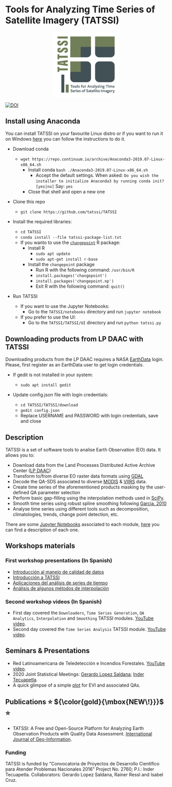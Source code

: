 # Tools for Analyzing Time Series of Satellite Imagery (TATSSI)

<p align="center">
  <img src="https://raw.githubusercontent.com/GerardoLopez/TATSSI/master/TATSSI/UI/static/TATSSI.svg" alt="TATSSI logo" width="40%">
</p>

[![DOI](https://zenodo.org/badge/DOI/10.5281/zenodo.4081163.svg)](https://doi.org/10.5281/zenodo.4081163)

## Install using Anaconda

You can install TATSSI on your favourite Linux distro or if you want to run it on Windows [here](https://github.com/GerardoLopez/TATSSI/wiki/Run-TATSSI-on-Windows-10-using-the-Windows-Subsystem-for-Linux-(WSL)) you can follow the instructions to do it.

* Download conda
  * ```wget https://repo.continuum.io/archive/Anaconda3-2019.07-Linux-x86_64.sh```
    * Install conda ```bash ./Anaconda3-2019.07-Linux-x86_64.sh```
      * Accept the default settings. When asked:
        ```Do you wish the installer to initialize Anaconda3 by running conda init? [yes|no]```
        Say: ```yes```
    * Close that shell and open a new one
* Clone this repo
  * ```git clone https://github.com/tatssi/TATSSI```
* Install the required libraries:
  * ```cd TATSSI```
  * ```conda install --file tatssi-package-list.txt```
  * If you wanto to use the [```changepoint```](http://dx.doi.org/10.18637/jss.v058.i03) R package:
    * Install R
      * ```sudo apt update```
      * ```sudo apt-get install r-base```
    * Install the ```changepoint``` package
      * Run R with the following command: ```/usr/bin/R```
      * ```install.packages('changepoint')```
      * ```install.packages('changepoint.np')```
      * Exit R with the following command: ```quit()```

* Run TATSSI
  * If you want to use the Jupyter Notebooks:
    * Go to the ```TATSSI/notebooks``` directory and run ```jupyter notebook```
  * If you prefer to use the UI:
    * Go to the ```TATSSI/TATSSI/UI``` directory and run ```python tatssi.py```

## Downloading products from LP DAAC with TATSSI

Downloading products from the LP DAAC requires a NASA [EarthData](https://urs.earthdata.nasa.gov/) login. Please, first register as an EarthData user to get login credentials.

* If gedit is not installed in your system:
  * ```sudo apt install gedit```

* Update config.json file with login credentials:
  * ```cd TATSSI/TATSSI/download```
  * ```gedit config.json```
  * Replace USERNAME and PASSWORD with login credentials, save and close 

## Description

TATSSI is a set of software tools to analise Earth Observation (EO) data. It allows you to:

* Download data from the Land Processes Distributed Active Archive Center ([LP DAAC](https://lpdaac.usgs.gov/))
* Transform to/from diverse EO raster data formats using [GDAL](https://gdal.org/)
* Decode the QA-SDS associated to diverse [MODIS](https://lpdaac.usgs.gov/product_search/?collections=Combined+MODIS&collections=Terra+MODIS&collections=Aqua+MODIS&view=list) & [VIIRS](https://lpdaac.usgs.gov/product_search/?query=VIIRS&collections=S-NPP+VIIRS) data.
* Create time series of the aforementioned products masking by the user-defined QA parameter selection
* Perform basic gap-filling using the interpolation methods used in [SciPy](https://docs.scipy.org/doc/scipy/reference/interpolate.html).
* Smooth time series using robust spline smoothing following [Garcia. 2010](https://doi.org/10.1016/j.csda.2009.09.020)
* Analyse time series using different tools such as decomposition, climatologies, trends, change point detection, etc.

There are some [Jupyter Notebooks](https://jupyter.org/) associated to each module, [here](https://github.com/GerardoLopez/TATSSI/wiki/Use-TATSSI-Jupyter-Notebooks) you can find a description of each one.

## Workshops materials
### First workshop presentations (In Spanish)
* [Introducción al manejo de calidad de datos](presentaciones/IntroduccionManejoCalidadDeDatos.pptx)
* [Introducción a TATSSI](presentaciones/IntroduccionTATSSI.pptx)
* [Aplicaciones del análisis de series de tiempo](presentaciones/AplicasionesSeriesTiempo.pdf)
* [Análisis de algunos métodos de interpolación](presentaciones/AnalisisMetodosInterpolacion.pdf)

### Second workshop videos (In Spanish)
* First day covered the ```Downloaders```, ```Time Series Generation```, ```QA Analytics```, ```Interpolation``` and ```Smoothing``` TATSSI modules. [YouTube video](https://www.youtube.com/watch?v=zNnw0WbnIoo&ab_channel=BiodiversidadMexicana).
* Second day covered the ```Time Series Analysis``` TATSSI module. [YouTube video](https://www.youtube.com/watch?v=2S6J-8b7z4k&t=4739s&ab_channel=BiodiversidadMexicana).

## Seminars & Presentations 
* Red Latinoamericana de Teledetección e Incendios Forestales. [YouTube video](https://www.youtube.com/watch?v=r9rMjjKiC1s&t=24s).
* 2020 Joint Statistical Meetings: [Gerardo Lopez Saldana](https://docs.google.com/presentation/d/1H50s65jyT2G8JmNj8m0BRneFYpD1Ze7UO7lhbnmYaNg/edit?usp=sharing); [Inder Tecuapetla](https://irt466.wixsite.com/inder).
* A quick glimpse of a simple [plot](https://gerardolopez.github.io/TATSSI/TATSSI/scratch/plotty/VI_QA.html) for EVI and associated QAs.

## Publications :star: ${\color{gold}{\mbox{NEW\!}}}$ :star:
* TATSSI: A Free and Open-Source Platform for Analyzing Earth Observation Products with Quality Data Assessment. [International Journal of Geo-Information](https://www.mdpi.com/2220-9964/10/4).

### Funding
TATSSI is funded by "Convocatoria de Proyectos de Desarrollo Científico para Atender Problemas Nacionales 2016" Project No. 2760; P.I.: Inder Tecuapetla. Collaborators: Gerardo Lopez Saldana, Rainer Ressl and Isabel Cruz.
